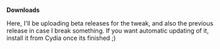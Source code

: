 **Downloads**

Here, I'll be uploading beta releases for the tweak, and also the previous release in case I break something. If you want automatic updating of it, install it from Cydia once its finished ;)